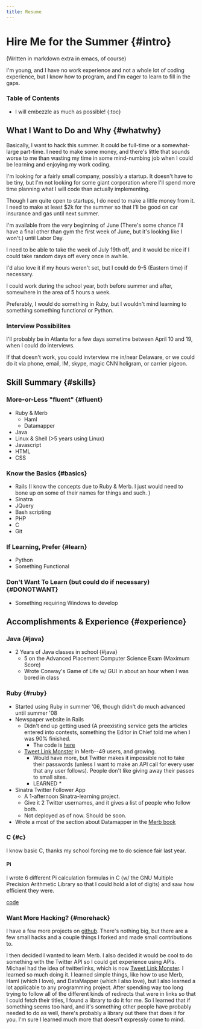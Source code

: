 ```yaml
---
title: Resume
---
```


Hire Me for the Summer         {#intro}
======================

(Written in markdown extra in emacs, of course)

I'm young, and I have no work experience and not a whole lot of coding experience, but I know how to program, and I'm eager to learn to fill in the gaps.

### Table of Contents

* I will embezzle as much as possible!
{:toc}

What I Want to Do and Why       {#whatwhy}
-------------------------

Basically, I want to hack this summer. It could be full-time or a somewhat-large part-time. I need to make some money, and there's little that sounds worse to me than wasting my time in some mind-numbing job when I could be learning and enjoying my work coding. 

I'm looking for a fairly small company, possibly a startup. It doesn't have to be tiny, but I'm not looking for some giant corporation where I'll spend more time planning what I will code than actually implementing. 

Though I am quite open to startups, I do need to make a little money from it. I need to make at least $2k for the summer so that I'll be good on car insurance and gas until next summer. 

I'm available from the very beginning of June (There's some chance I'll have a final other than gym the first week of June, but it's looking like I won't.) until Labor Day. 

I need to be able to take the week of July 19th off, and it would be nice if I could take random days off every once in awhile. 

I'd also love it if my hours weren't set, but I could do 9-5 (Eastern time) if necessary. 

I could work during the school year, both before summer and after, somewhere in the area of 5 hours a week.  

Preferably, I would do something in Ruby, but I wouldn't mind learning to something something functional or Python. 

### Interview Possibilites

I'll probably be in Atlanta for a few days sometime between April 10 and 19, when I could do interviews. 

If that doesn't work, you could invterview me in/near Delaware, or we could do it via phone, email, IM, skype, magic CNN holigram, or carrier pigeon. 

Skill Summary  {#skills}
-------------

### More-or-Less "fluent" {#fluent}

* Ruby & Merb
  * Haml
  * Datamapper
* Java
* Linux & Shell (>5 years using Linux)
* Javascript
* HTML
* CSS

### Know the Basics {#basics}

* Rails (I know the concepts due to Ruby & Merb. I just would need to bone up on some of their names for things and such. )
* Sinatra
* JQuery
* Bash scripting
* PHP
* C
* Git

### If Learning, Prefer {#learn}

* Python
* Something Functional

### Don't Want To Learn (but could do if necessary) {#DONOTWANT}

* Something requiring Windows to develop


Accomplishments & Experience {#experience}
----------------------------

### Java {#java}

* 2 Years of Java classes in school {#java}
  * 5 on the Advanced Placement Computer Science Exam (Maximum Score)
  * Wrote Conway's Game of Life w/ GUI in about an hour when I was bored in class

### Ruby {#ruby}

* Started using Ruby in summer '06, though didn't do much advanced until summer '08
* Newspaper website in Rails 
  * Didn't end up getting used (A preexisting service gets the articles entered into contests, something the Editor in Chief told me when I was 90% finished. 
    * The code is [here](https://github.com/jackowayed/bluestreak/tree)
  * [Tweet Link Monster](http://tweetlinkmonster.com/) in Merb--49 users, and growing. 
    * Would have more, but Twitter makes it impossible not to take their passwords (unless I want to make an API call for every user that any user follows). People don't like giving away their passes to small sites. 
    * LEARNED
      * 
* Sinatra Twitter Follower App
  * A 1-afternoon Sinatra-learning project. 
  * Give it 2 Twitter usernames, and it gives a list of people who follow both. 
  * Not deployed as of now. Should be soon. 
* Wrote a most of the section about Datamapper in the [Merb book](http://book.merbist.com/) 

### C {#c}

I know basic C, thanks my school forcing me to do science fair last year. 

#### Pi

I wrote 6 different Pi calculation formulas in C (w/ the GNU Multiple Precision Arithmetic Library so that I could hold a lot of digits) and saw how efficient they were. 

[code](http://github.com/jackowayed/pi-calc/tree)

### Want More Hacking? {#morehack}

I have a few more projects on [github](http://github.com/jackowayed). There's nothing big, but there are a few small hacks and a couple things I forked and made small contributions to. 

I then decided I wanted to learn Merb. I also decided it would be cool to do something with the Twitter API so I could get experience using APIs. Michael had the idea of twitterlinks, which is now [Tweet Link Monster](http://tweetlinkmonster.com/). I learned so much doing it. I learned simple things, like how to use Merb, Haml (which I love), and DataMapper (which I also love), but I also learned a lot applicable to any programming project. After spending way too long trying to follow all of the different kinds of redirects that were in links so that I could fetch their titles, I found a library to do it for me. So I learned that if something seems too hard, and it's something other people have probably needed to do as well, there's probably a library out there that does it for you. I'm sure I learned much more that doesn't expressly come to mind. 


